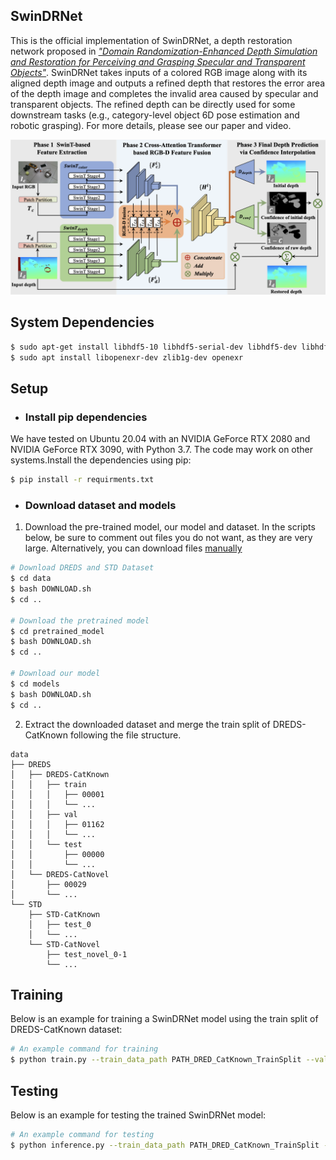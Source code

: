 SwinDRNet
----------

This is the official implementation of SwinDRNet, a depth restoration network proposed in _["Domain Randomization-Enhanced Depth Simulation and Restoration for Perceiving and Grasping Specular and Transparent Objects"](https://eccv2022.ecva.net/)_. SwinDRNet takes inputs of a colored RGB image along with its aligned depth image and outputs a refined depth that restores the error area of the depth image and completes the invalid area caused by specular and transparent objects. The refined depth can be directly used for some downstream tasks (e.g., category-level object 6D pose estimation and robotic grasping). For more details, please see our paper and video.

![SwinDRNet](./images/SwinDRNet.png)

## System Dependencies
```bash
$ sudo apt-get install libhdf5-10 libhdf5-serial-dev libhdf5-dev libhdf5-cpp-11
$ sudo apt install libopenexr-dev zlib1g-dev openexr
```
## Setup
- ### Install pip dependencies
We have tested on Ubuntu 20.04 with an NVIDIA GeForce RTX 2080 and NVIDIA GeForce RTX 3090, with Python 3.7. The code may work on other systems.Install the dependencies using pip:
```bash
$ pip install -r requirments.txt
```
- ### Download dataset and models

1. Download the pre-trained model, our model and dataset. In the scripts below, be sure to comment out files you do not want, as they are very large. Alternatively, you can download files [manually](https://mirrors.pku.edu.cn/dl-release/DREDS_ECCV2022/)

```bash
# Download DREDS and STD Dataset
$ cd data
$ bash DOWNLOAD.sh
$ cd ..

# Download the pretrained model
$ cd pretrained_model
$ bash DOWNLOAD.sh
$ cd ..

# Download our model
$ cd models
$ bash DOWNLOAD.sh
$ cd ..
```
2. Extract the downloaded dataset and merge the train split of DREDS-CatKnown following the file structure.
```
data
├── DREDS                              
│   ├── DREDS-CatKnown
│   │   ├── train
│   │   │   ├── 00001
│   │   │   └── ...
│   │   ├── val
│   │   │   ├── 01162
│   │   │   └── ...
│   │   └── test
│   │       ├── 00000
│   │       └── ...
│   └── DREDS-CatNovel
│       ├── 00029
│       └── ...
└── STD
    ├── STD-CatKnown
    │   ├── test_0
    │   └── ...
    └── STD-CatNovel
        ├── test_novel_0-1
        └── ...
```

## Training
Below is an example for training a SwinDRNet model using the train split of DREDS-CatKnown dataset:
```bash
# An example command for training
$ python train.py --train_data_path PATH_DRED_CatKnown_TrainSplit --val_data_path PATH_DRED_CatKnown_ValSplit --val_data_type sim/real
```
## Testing
Below is an example for testing the trained SwinDRNet model:
```bash
# An example command for testing
$ python inference.py --train_data_path PATH_DRED_CatKnown_TrainSplit --val_data_path PATH_DRED_CatKnown_TestSplit --val_data_type sim/real
```
